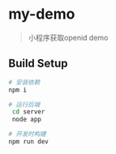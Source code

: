 # my-demo

> 小程序获取openid demo

## Build Setup

``` bash
# 安装依赖
npm i

# 运行后端
 cd server  
 node app  

# 开发时构建
npm run dev
